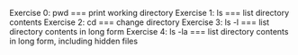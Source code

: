 Exercise 0: pwd === print working directory
Exercise 1: ls === list directory contents
Exercise 2: cd === change directory
Exercise 3: ls -l === list directory contents in long form
Exercise 4: ls -la === list directory contents in long form, including hidden files

